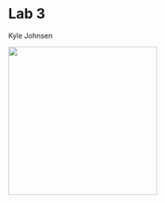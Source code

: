 # Lab 3
Kyle Johnsen

<img src="https://github.com/user-attachments/assets/7eec003e-b2cd-4dbb-b50e-36e0966e4b14" width=300/>